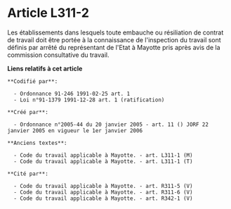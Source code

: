 # Article L311-2

Les établissements dans lesquels toute embauche ou résiliation de contrat de travail doit être portée à la connaissance de
l'inspection du travail sont définis par arrêté du représentant de l'Etat à Mayotte pris après avis de la commission
consultative du travail.

**Liens relatifs à cet article**

	**Codifié par**:

	  - Ordonnance 91-246 1991-02-25 art. 1
	  - Loi n°91-1379 1991-12-28 art. 1 (ratification)

	**Créé par**:

	  - Ordonnance n°2005-44 du 20 janvier 2005 - art. 11 () JORF 22 janvier 2005 en vigueur le 1er janvier 2006

	**Anciens textes**:

	  - Code du travail applicable à Mayotte. - art. L311-1 (M)
	  - Code du travail applicable à Mayotte. - art. L311-1 (T)

	**Cité par**:

	  - Code du travail applicable à Mayotte. - art. R311-5 (V)
	  - Code du travail applicable à Mayotte. - art. R311-6 (V)
	  - Code du travail applicable à Mayotte. - art. R342-1 (V)
